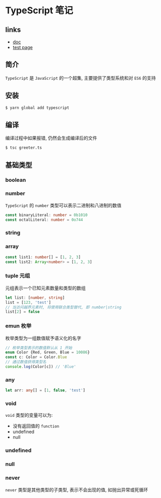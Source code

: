 # TypeScript 笔记

## links
- [doc](https://www.tslang.cn/docs/home.html)
- [test page](http://www.typescriptlang.org/play/index.html)

## 简介
`TypeScript` 是 `JavaScript` 的一个超集, 主要提供了类型系统和对 `ES6` 的支持

## 安装
```bash
$ yarn global add typescript
```

## 编译
编译过程中如果报错, 仍然会生成编译后的文件

```bash
$ tsc greeter.ts
```

## 基础类型

### boolean
### number
`TypeScript` 的 `number` 类型可以表示二进制和八进制的数值

```typescript
const binaryLiteral: number = 0b1010
const octalLiteral: number = 0o744
```

### string
### array

```typescript
const list1: number[] = [1, 2, 3]
const list2: Array<number> = [1, 2, 3]
```

### tuple 元组
元组表示一个已知元素数量和类型的数组

```typescript
let list: [number, string]
list = [123, 'test']
// 当访问越界元素时, 将使用联合类型替代, 即 number|string
list[2] = false
```

### emun 枚举
枚举类型为一组数值赋予语义化的名字

```typescript
// 枚举类型表示的数值默认从 1 开始
enum Color {Red, Green, Blue = 10086}
const c: Color = Color.Blue
// 通过数值获得类型名
console.log(Color[c]) // 'Blue'
```

### any
```typescript
let arr: any[] = [1, false, 'test']
```

### void
`void` 类型的变量可以为:

- 没有返回值的 `function`
- undefined
- null

### undefined
### null
### never
`never` 类型是其他类型的子类型, 表示不会出现的值, 如抛出异常或死循环

